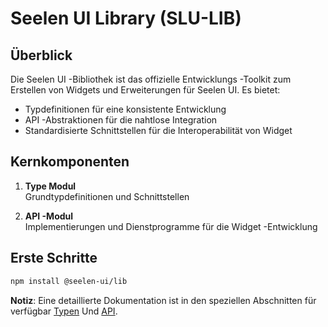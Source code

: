 # **Seelen UI Library (SLU-LIB)**

## Überblick

Die Seelen UI -Bibliothek ist das offizielle Entwicklungs -Toolkit zum Erstellen
von Widgets und Erweiterungen für Seelen UI. Es bietet:

- Typdefinitionen für eine konsistente Entwicklung
- API -Abstraktionen für die nahtlose Integration
- Standardisierte Schnittstellen für die Interoperabilität von Widget

## Kernkomponenten

1. **Type Modul**\
   Grundtypdefinitionen und Schnittstellen

2. **API -Modul**\
   Implementierungen und Dienstprogramme für die Widget -Entwicklung

## Erste Schritte

```bash
npm install @seelen-ui/lib
```

**Notiz**: Eine detaillierte Dokumentation ist in den speziellen Abschnitten für
verfügbar [Typen](./library-types) Und [API](./library-api).
